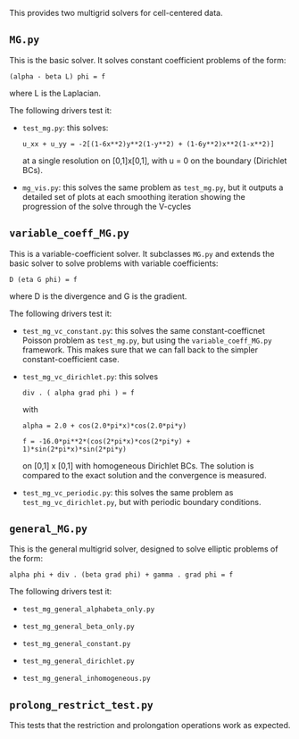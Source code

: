 This provides two multigrid solvers for cell-centered data.

## `MG.py`

  This is the basic solver.  It solves constant coefficient
  problems of the form:

  `(alpha - beta L) phi = f`

  where L is the Laplacian.

  The following drivers test it:

  - `test_mg.py`: this solves:

    `u_xx + u_yy = -2[(1-6x**2)y**2(1-y**2) + (1-6y**2)x**2(1-x**2)]`

    at a single resolution on [0,1]x[0,1], with u = 0 on the boundary
    (Dirichlet BCs).

  - `mg_vis.py`: this solves the same problem as `test_mg.py`, but it
    outputs a detailed set of plots at each smoothing iteration showing
    the progression of the solve through the V-cycles


## `variable_coeff_MG.py`

  This is a variable-coefficient solver.  It subclasses `MG.py` and
  extends the basic solver to solve problems with variable
  coefficients:

  `D (eta G phi) = f`

  where D is the divergence and G is the gradient.

  The following drivers test it:

  - `test_mg_vc_constant.py`: this solves the same constant-coefficnet
    Poisson problem as `test_mg.py`, but using the `variable_coeff_MG.py`
    framework.  This makes sure that we can fall back to the simpler
    constant-coefficient case.

  - `test_mg_vc_dirichlet.py`: this solves

    `div . ( alpha grad phi ) = f`

    with

    `alpha = 2.0 + cos(2.0*pi*x)*cos(2.0*pi*y)`

    `f = -16.0*pi**2*(cos(2*pi*x)*cos(2*pi*y) + 1)*sin(2*pi*x)*sin(2*pi*y)`
       
    on [0,1] x [0,1] with homogeneous Dirichlet BCs.  The solution
    is compared to the exact solution and the convergence is measured.

  - `test_mg_vc_periodic.py`: this solves the same problem as
    `test_mg_vc_dirichlet.py`, but with periodic boundary conditions.


## `general_MG.py`

  This is the general multigrid solver, designed to solve elliptic problems
  of the form:

  `alpha phi + div . (beta grad phi) + gamma . grad phi = f`

  The following drivers test it:

  - `test_mg_general_alphabeta_only.py`

  - `test_mg_general_beta_only.py`

  - `test_mg_general_constant.py`

  - `test_mg_general_dirichlet.py`

  - `test_mg_general_inhomogeneous.py`


## `prolong_restrict_test.py`

  This tests that the restriction and prolongation operations work as
  expected.




